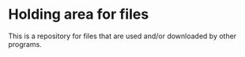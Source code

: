 # Holding area for files
This is a repository for files that are used and/or downloaded by other programs.
